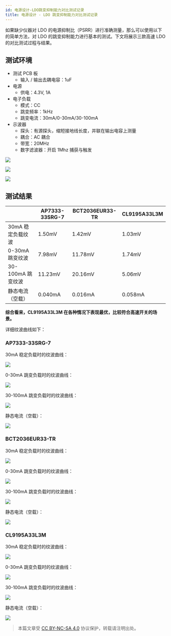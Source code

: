 ```yaml
---
id: 电源设计-LDO跳变抑制能力对比测试记录
title: 电源设计 - LDO 跳变抑制能力对比测试记录
---
```


如果缺少仪器对 LDO 的电源抑制比（PSRR）进行准确测量，那么可以使用以下的简单方法，对 LDO 的跳变抑制能力进行基本的测试。下文将展示三款高速 LDO 的对比测试过程与结果。

## 测试环境

- 测试 PCB 板
    - 输入 / 输出去耦电容：1uF
- 电源
    - 供电：4.3V, 1A
- 电子负载
    - 模式：CC
    - 跳变频率：1kHz
    - 跳变电流：30mA/0-30mA/30-100mA
- 示波器
    - 探头：有源探头，缩短接地线长度，并联在输出电容上测量
    - 耦合：AC 耦合
    - 带宽：20MHz
    - 数字滤波器：开启 1Mhz 捕获与触发

![](https://wiki-media-1253965369.cos.ap-guangzhou.myqcloud.com/img/20220516141413.jpg)

![](https://wiki-media-1253965369.cos.ap-guangzhou.myqcloud.com/img/20220516141418.jpg)

![](https://wiki-media-1253965369.cos.ap-guangzhou.myqcloud.com/img/20220516141424.jpg)

## 测试结果

|                   | AP7333-33SRG-7 | BCT2036EUR33-TR | CL9195A33L3M |
| ----------------- | -------------- | --------------- | ------------ |
| 30mA 稳定负载纹波 | 1.50mV         | 1.42mV          | 1.03mV       |
| 0-30mA 跳变纹波   | 7.98mV         | 11.78mV         | 1.74mV       |
| 30-100mA 跳变纹波 | 11.23mV        | 20.16mV         | 5.06mV       |
| 静态电流（空载）  | 0.040mA        | 0.016mA         | 0.058mA      |

**综合看来，CL9195A33L3M 在各种情况下表现最优，比较符合高速开关的场景。**

详细纹波曲线如下：

### AP7333-33SRG-7

30mA 稳定负载时的纹波曲线：

![](https://wiki-media-1253965369.cos.ap-guangzhou.myqcloud.com/img/20220516140355.png)

0-30mA 跳变负载时的纹波曲线：

![](https://wiki-media-1253965369.cos.ap-guangzhou.myqcloud.com/img/20220516140747.png)

30-100mA 跳变负载时的纹波曲线：

![](https://wiki-media-1253965369.cos.ap-guangzhou.myqcloud.com/img/20220516140848.png)

静态电流（空载）：

![](https://wiki-media-1253965369.cos.ap-guangzhou.myqcloud.com/img/20220516154859.jpg)

### BCT2036EUR33-TR

30mA 稳定负载时的纹波曲线：

![](https://wiki-media-1253965369.cos.ap-guangzhou.myqcloud.com/img/20220516141008.png)

0-30mA 跳变负载时的纹波曲线：

![](https://wiki-media-1253965369.cos.ap-guangzhou.myqcloud.com/img/20220516141016.png)

30-100mA 跳变负载时的纹波曲线：

![](https://wiki-media-1253965369.cos.ap-guangzhou.myqcloud.com/img/20220516141019.png)

静态电流（空载）：

![](https://wiki-media-1253965369.cos.ap-guangzhou.myqcloud.com/img/20220516154913.jpg)

### CL9195A33L3M

30mA 稳定负载时的纹波曲线：

![](https://wiki-media-1253965369.cos.ap-guangzhou.myqcloud.com/img/20220516141024.png)

0-30mA 跳变负载时的纹波曲线：

![](https://wiki-media-1253965369.cos.ap-guangzhou.myqcloud.com/img/20220516141028.png)

30-100mA 跳变负载时的纹波曲线：

![](https://wiki-media-1253965369.cos.ap-guangzhou.myqcloud.com/img/20220516141032.png)

静态电流（空载）：

![](https://wiki-media-1253965369.cos.ap-guangzhou.myqcloud.com/img/20220516154925.jpg)

> 本篇文章受 [CC BY-NC-SA 4.0](https://creativecommons.org/licenses/by/4.0/deed.zh) 协议保护，转载请注明出处。

